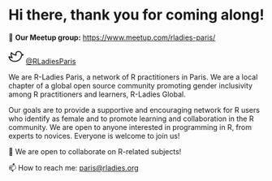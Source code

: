 # Hi there, thank you for coming along!

📝 **Our Meetup group:** https://www.meetup.com/rladies-paris/

<a href="https://twitter.com/RLadiesParis"><img height="30" src="https://github.com/MounaBelaid/MounaBelaid/blob/main/twitter.png?raw=true"></a> [@RLadiesParis](https://twitter.com/RLadiesParis)

We are R-Ladies Paris, a network of R practitioners in Paris. We are a local chapter of a global open source community promoting gender inclusivity among R practitioners and learners, R-Ladies Global.

Our goals are to provide a supportive and encouraging network for R users who identify as female and to promote learning and collaboration in the R community. We are open to anyone interested in programming in R, from experts to novices. Everyone is welcome to join us!

👯 We are open to collaborate on R-related subjects!

📫 How to reach me: paris@rladies.org


